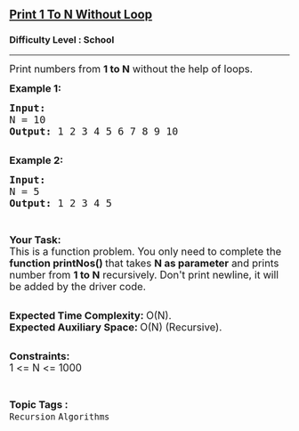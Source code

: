 <h2><a href="https://www.geeksforgeeks.org/problems/print-1-to-n-without-using-loops-1587115620/1">Print 1 To N Without Loop</a></h2><h3>Difficulty Level : School</h3><hr><div class="problems_problem_content__Xm_eO"><p><span style="font-size:18px" data-sider-select-id="27843515-c558-4c2a-a156-6580aa365d2f">Print numbers from <strong>1 to N</strong> without the help of loops.</span></p>

<p><span style="font-size:18px"><strong>Example 1:</strong></span></p>

<pre><span style="font-size:18px"><strong>Input:
</strong>N = 10
<strong>Output: </strong>1 2 3 4 5 6 7 8 9 10
</span></pre>

<p><br>
<span style="font-size:18px"><strong>Example 2:</strong></span></p>

<pre><span style="font-size:18px" data-sider-select-id="9211eb92-ddbb-4634-bef0-47a3d5713790"><strong>Input:
</strong>N = 5
<strong>Output: </strong>1 2 3 4 5</span></pre>

<p>&nbsp;</p>

<p><strong><span style="font-size:18px">Your Task:</span></strong><br>
<span style="font-size:18px">This is a function problem. You only need to complete the <strong>function printNos()&nbsp;</strong>that takes <strong>N as parameter</strong> and prints number from <strong>1 to N</strong> recursively. Don't print newline, it will be added by the driver code.</span></p>

<p><br>
<span style="font-size:18px"><strong>Expected Time Complexity:&nbsp;</strong>O(N).<br>
<strong>Expected Auxiliary Space:&nbsp;</strong>O(N) (Recursive).</span></p>

<p><br>
<span style="font-size:18px"><strong>Constraints:</strong><br>
1 &lt;= N &lt;= 1000</span></p>
</div><br><p><span style=font-size:18px><strong>Topic Tags : </strong><br><code>Recursion</code>&nbsp;<code>Algorithms</code>&nbsp;